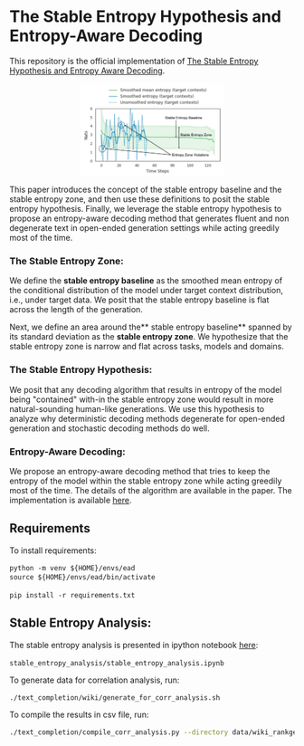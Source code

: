 # The Stable Entropy Hypothesis and Entropy-Aware Decoding
This repository is the official implementation of [The Stable Entropy Hypothesis and Entropy Aware Decoding](https://arxiv.org/abs/<tobefilled>). 

<p align="center">
<img src="images/stable_entropy_hypothesis_annotated_v2.png" align="middle" width=50% height=50%>
</p>

This paper introduces the concept of the stable entropy baseline and the stable entropy zone, and then use these definitions to posit the stable entropy hypothesis. Finally, we leverage the stable entropy hypothesis to propose an entropy-aware decoding method that generates fluent and non degenerate text in open-ended generation settings while acting greedily most of the time.

### The Stable Entropy Zone:
We define the **stable entropy baseline** as the smoothed mean entropy of the conditional distribution of the model under target context distribution, i.e., under target data. We posit that the stable entropy baseline is flat across the length of the generation. 

Next, we define an area around the** stable entropy baseline** spanned by its standard deviation as the **stable entropy zone**. We hypothesize that the stable entropy zone is narrow and flat across tasks, models and domains. 

### The Stable Entropy Hypothesis:
We posit that any decoding algorithm that results in entropy of the model being "contained" with-in the stable entropy zone would result in more natural-sounding human-like generations. We use this hypothesis to analyze why deterministic decoding methods degenerate for open-ended generation and stochastic decoding methods do well. 

### Entropy-Aware Decoding:
We propose an entropy-aware decoding method that tries to keep the entropy of the model within the stable entropy zone while acting greedily most of the time. The details of the algorithm are available in the paper. The implementation is available [here](https://github.com/kushalarora/transformers/blob/main/src/transformers/generation_utils.py#L1894). 


## Requirements
To install requirements:

```setup
python -m venv ${HOME}/envs/ead
source ${HOME}/envs/ead/bin/activate

pip install -r requirements.txt
```

## Stable Entropy Analysis:
The stable entropy analysis is presented in ipython notebook [here](stable_entropy_analysis/stable_entropy_analysis.ipynb): 

```stable_entropy_analysis/stable_entropy_analysis.ipynb```

To generate data for correlation analysis, run:
```bash
./text_completion/wiki/generate_for_corr_analysis.sh
```

To compile the results in csv file, run:
```bash
./text_completion/compile_corr_analysis.py --directory data/wiki_rankgen/corr_analysis/gpt2_xl/
```

